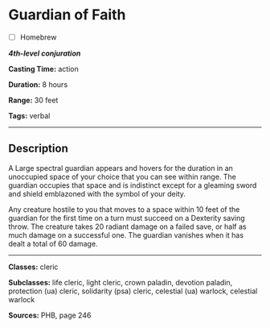 # Guardian of Faith

- [ ] Homebrew

***4th-level conjuration***

**Casting Time:** action

**Duration:** 8 hours

**Range:** 30 feet

**Tags:** verbal

---

## Description
A Large spectral guardian appears and hovers for the duration in an unoccupied space of your choice that you can see within range.
The guardian occupies that space and is indistinct except for a gleaming sword and shield emblazoned with the symbol of your deity.

Any creature hostile to you that moves to a space within 10 feet of the guardian for the first time on a turn must succeed on a Dexterity saving throw.
The creature takes 20 radiant damage on a failed save, or half as much damage on a successful one.
The guardian vanishes when it has dealt a total of 60 damage.

---

**Classes:** cleric

**Subclasses:** life cleric, light cleric, crown paladin, devotion paladin, protection (ua) cleric, solidarity (psa) cleric, celestial (ua) warlock, celestial warlock

**Sources:** PHB, page 246
